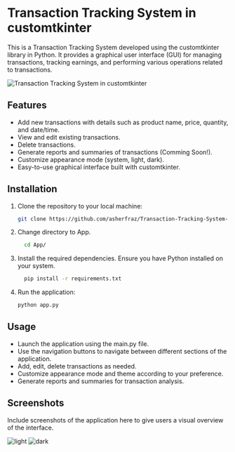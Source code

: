 # Transaction Tracking System in customtkinter

This is a Transaction Tracking System developed using the customtkinter library in Python. It provides a graphical user interface (GUI) for managing transactions, tracking earnings, and performing various operations related to transactions.

![Transaction Tracking System in customtkinter]([gif_url](https://github.com/asherfraz/Transaction-Tracking-System-in-customtkinter/blob/main/Screenshots/GIF.gif?raw=true))

## Features

- Add new transactions with details such as product name, price, quantity, and date/time.
- View and edit existing transactions.
- Delete transactions.
- Generate reports and summaries of transactions (Comming Soon!).
- Customize appearance mode (system, light, dark).
- Easy-to-use graphical interface built with customtkinter.

## Installation

1. Clone the repository to your local machine:

   ```bash
   git clone https://github.com/asherfraz/Transaction-Tracking-System-in-customtkinter.git

2. Change directory to App.

    ```bash
      cd App/

3. Install the required dependencies. Ensure you have Python installed on your system.

    ```bash
      pip install -r requirements.txt
4. Run the application:
   
    ```bash
    python app.py

## Usage

- Launch the application using the main.py file.
- Use the navigation buttons to navigate between different sections of the application.
- Add, edit, delete transactions as needed.
- Customize appearance mode and theme according to your preference.
- Generate reports and summaries for transaction analysis.

## Screenshots

Include screenshots of the application here to give users a visual overview of the interface.

![light]([image_url](https://github.com/asherfraz/Transaction-Tracking-System-in-customtkinter/blob/main/Screenshots/light.png?raw=true)https://github.com/asherfraz/Transaction-Tracking-System-in-customtkinter/blob/main/Screenshots/light.png?raw=true)
![dark]([image_url](https://github.com/asherfraz/Transaction-Tracking-System-in-customtkinter/blob/main/Screenshots/dark.png?raw=true)https://github.com/asherfraz/Transaction-Tracking-System-in-customtkinter/blob/main/Screenshots/dark.png?raw=true)
